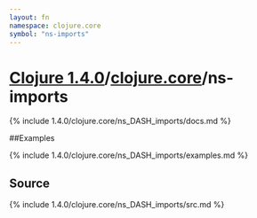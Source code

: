 ```yaml
---
layout: fn
namespace: clojure.core
symbol: "ns-imports"
---
```


# [Clojure 1.4.0](../../)/[clojure.core](../)/ns-imports

{% include 1.4.0/clojure.core/ns_DASH_imports/docs.md %}

##Examples

{% include 1.4.0/clojure.core/ns_DASH_imports/examples.md %}
## Source
{% include 1.4.0/clojure.core/ns_DASH_imports/src.md %}

